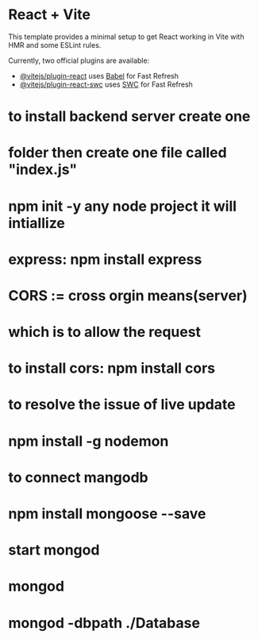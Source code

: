 # React + Vite

This template provides a minimal setup to get React working in Vite with HMR and some ESLint rules.

Currently, two official plugins are available:

- [@vitejs/plugin-react](https://github.com/vitejs/vite-plugin-react/blob/main/packages/plugin-react/README.md) uses [Babel](https://babeljs.io/) for Fast Refresh
- [@vitejs/plugin-react-swc](https://github.com/vitejs/vite-plugin-react-swc) uses [SWC](https://swc.rs/) for Fast Refresh


# to install backend server create one
# folder then create one file called "index.js"

# npm init -y  any node project it will intiallize

# express: npm install express

# CORS := cross orgin means(server)
# which is to allow the request
# to install cors: npm install cors


# to resolve the issue of live update
# npm install -g nodemon

# to connect mangodb
# npm install mongoose --save

# start mongod
# mongod
# mongod -dbpath ./Database 

